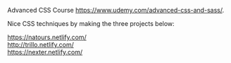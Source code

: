 

Advanced CSS Course https://www.udemy.com/advanced-css-and-sass/.

Nice CSS techniques by making the three projects below:

https://natours.netlify.com/ <br />
http://trillo.netlify.com/ <br />
https://nexter.netlify.com/ <br />
